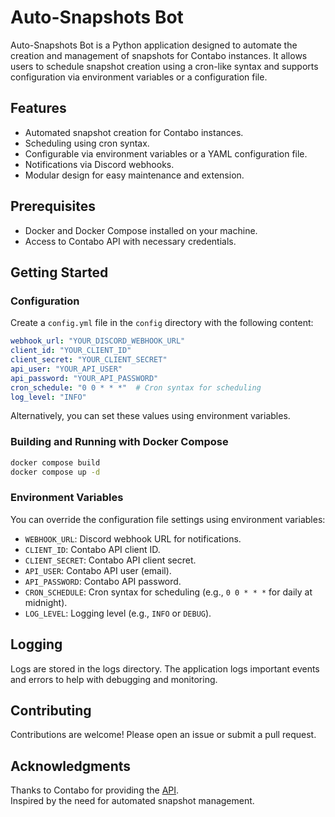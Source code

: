 # Auto-Snapshots Bot

Auto-Snapshots Bot is a Python application designed to automate the creation and management of snapshots for Contabo instances. It allows users to schedule snapshot creation using a cron-like syntax and supports configuration via environment variables or a configuration file.

## Features

- Automated snapshot creation for Contabo instances.
- Scheduling using cron syntax.
- Configurable via environment variables or a YAML configuration file.
- Notifications via Discord webhooks.
- Modular design for easy maintenance and extension.

## Prerequisites

- Docker and Docker Compose installed on your machine.
- Access to Contabo API with necessary credentials.

## Getting Started

### Configuration

Create a `config.yml` file in the `config` directory with the following content:

```yaml
webhook_url: "YOUR_DISCORD_WEBHOOK_URL"
client_id: "YOUR_CLIENT_ID"
client_secret: "YOUR_CLIENT_SECRET"
api_user: "YOUR_API_USER"
api_password: "YOUR_API_PASSWORD"
cron_schedule: "0 0 * * *"  # Cron syntax for scheduling
log_level: "INFO"
```

Alternatively, you can set these values using environment variables.

### Building and Running with Docker Compose

```bash
docker compose build
docker compose up -d
```

### Environment Variables

You can override the configuration file settings using environment variables:

- `WEBHOOK_URL`: Discord webhook URL for notifications.
- `CLIENT_ID`: Contabo API client ID.
- `CLIENT_SECRET`: Contabo API client secret.
- `API_USER`: Contabo API user (email).
- `API_PASSWORD`: Contabo API password.
- `CRON_SCHEDULE`: Cron syntax for scheduling (e.g., `0 0 * * *` for daily at midnight).
- `LOG_LEVEL`: Logging level (e.g., `INFO` or `DEBUG`).

## Logging

Logs are stored in the logs directory. The application logs important events and errors to help with debugging and monitoring.

## Contributing

Contributions are welcome! Please open an issue or submit a pull request.

## Acknowledgments

Thanks to Contabo for providing the [API](https://api.contabo.com). \
Inspired by the need for automated snapshot management.